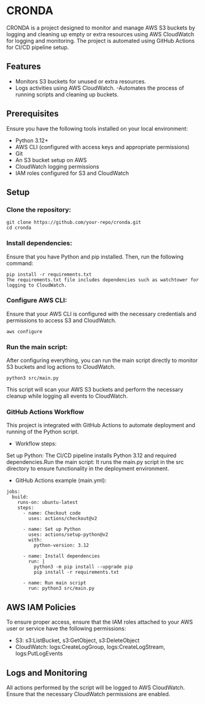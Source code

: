 # CRONDA

CRONDA is a project designed to monitor and manage AWS S3 buckets by logging and cleaning up empty or extra resources using AWS CloudWatch for logging and monitoring. The project is automated using GitHub Actions for CI/CD pipeline setup.

## Features
- Monitors S3 buckets for unused or extra resources.
- Logs activities using AWS CloudWatch.
-Automates the process of running scripts and cleaning up buckets.

## Prerequisites
 Ensure you have the following tools installed on your local environment:
- Python 3.12+
- AWS CLI (configured with access keys and appropriate permissions)
- Git
- An S3 bucket setup on AWS
- CloudWatch logging permissions
- IAM roles configured for S3 and CloudWatch

## Setup
### Clone the repository:
```
git clone https://github.com/your-repo/cronda.git
cd cronda
```
### Install dependencies:

   Ensure that you have Python and pip installed. Then, run the following command:
```
pip install -r requirements.txt
The requirements.txt file includes dependencies such as watchtower for logging to CloudWatch.
```
### Configure AWS CLI:

   Ensure that your AWS CLI is configured with the necessary credentials and permissions to access S3 and CloudWatch.
```
aws configure
```
### Run the main script:
   After configuring everything, you can run the main script directly to monitor S3 buckets and log actions to CloudWatch.
```
python3 src/main.py
```
This script will scan your AWS S3 buckets and perform the necessary cleanup while logging all events to CloudWatch.

### GitHub Actions Workflow
This project is integrated with GitHub Actions to automate deployment and running of the Python script.

- Workflow steps:

Set up Python: The CI/CD pipeline installs Python 3.12 and required dependencies.Run the main script: It runs the main.py script in the src directory to ensure functionality in the deployment environment.

- GitHub Actions example (main.yml):
```
jobs:
  build:
    runs-on: ubuntu-latest
    steps:
      - name: Checkout code
        uses: actions/checkout@v2

      - name: Set up Python
        uses: actions/setup-python@v2
        with:
          python-version: 3.12

      - name: Install dependencies
        run: |
          python3 -m pip install --upgrade pip
          pip install -r requirements.txt

      - name: Run main script
        run: python3 src/main.py
```
## AWS IAM Policies

To ensure proper access, ensure that the IAM roles attached to your AWS user or service have the following permissions:

- S3: s3:ListBucket, s3:GetObject, s3:DeleteObject
- CloudWatch: logs:CreateLogGroup, logs:CreateLogStream, logs:PutLogEvents

## Logs and Monitoring

All actions performed by the script will be logged to AWS CloudWatch. Ensure that the necessary CloudWatch permissions are enabled.
